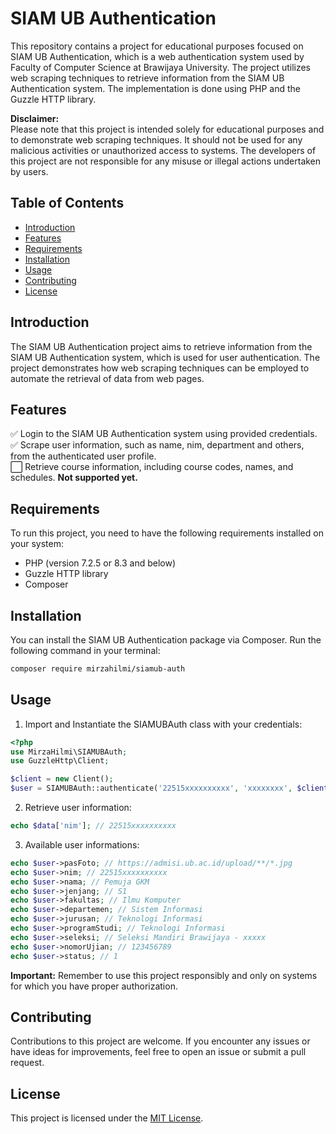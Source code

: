 # SIAM UB Authentication

This repository contains a project for educational purposes focused on SIAM UB Authentication, which is a web authentication system used by Faculty of Computer Science at Brawijaya University. The project utilizes web scraping techniques to retrieve information from the SIAM UB Authentication system. The implementation is done using PHP and the Guzzle HTTP library.

**Disclaimer:** <br>
Please note that this project is intended solely for educational purposes and to demonstrate web scraping techniques. It should not be used for any malicious activities or unauthorized access to systems. The developers of this project are not responsible for any misuse or illegal actions undertaken by users.

## Table of Contents
- [Introduction](#introduction)
- [Features](#features)
- [Requirements](#requirements)
- [Installation](#installation)
- [Usage](#usage)
- [Contributing](#contributing)
- [License](#license)

## Introduction
The SIAM UB Authentication project aims to retrieve information from the SIAM UB Authentication system, which is used for user authentication. The project demonstrates how web scraping techniques can be employed to automate the retrieval of data from web pages.

## Features
✅ Login to the SIAM UB Authentication system using provided credentials. <br>
✅ Scrape user information, such as name, nim, department and others, from the authenticated user profile. <br>
⬜ Retrieve course information, including course codes, names, and schedules. **Not supported yet.**

## Requirements
To run this project, you need to have the following requirements installed on your system:
- PHP (version 7.2.5 or 8.3 and below)
- Guzzle HTTP library
- Composer

## Installation
You can install the SIAM UB Authentication package via Composer. Run the following command in your terminal:
```bash
composer require mirzahilmi/siamub-auth
```

## Usage
1. Import and Instantiate the SIAMUBAuth class with your credentials:
```php
<?php
use MirzaHilmi\SIAMUBAuth;
use GuzzleHttp\Client;

$client = new Client();
$user = SIAMUBAuth::authenticate('22515xxxxxxxxxx', 'xxxxxxxx', $client);
```
2. Retrieve user information:
```php
echo $data['nim']; // 22515xxxxxxxxxx
```
3. Available user informations:
```php
echo $user->pasFoto; // https://admisi.ub.ac.id/upload/**/*.jpg
echo $user->nim; // 22515xxxxxxxxxx
echo $user->nama; // Pemuja GKM
echo $user->jenjang; // S1
echo $user->fakultas; // Ilmu Komputer
echo $user->departemen; // Sistem Informasi
echo $user->jurusan; // Teknologi Informasi
echo $user->programStudi; // Teknologi Informasi
echo $user->seleksi; // Seleksi Mandiri Brawijaya - xxxxx
echo $user->nomorUjian; // 123456789
echo $user->status; // 1
```

**Important:** Remember to use this project responsibly and only on systems for which you have proper authorization.

## Contributing
Contributions to this project are welcome. If you encounter any issues or have ideas for improvements, feel free to open an issue or submit a pull request.

## License
This project is licensed under the [MIT License](LICENSE).